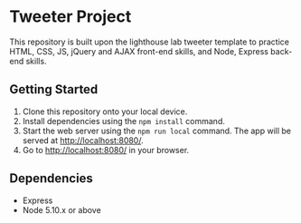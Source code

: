 # Tweeter Project

This repository is built upon the lighthouse lab tweeter template to practice HTML, CSS, JS, jQuery and AJAX front-end skills, and Node, Express back-end skills.

## Getting Started

1. Clone this repository onto your local device.
2. Install dependencies using the `npm install` command.
3. Start the web server using the `npm run local` command. The app will be served at <http://localhost:8080/>.
4. Go to <http://localhost:8080/> in your browser.

## Dependencies

- Express
- Node 5.10.x or above
